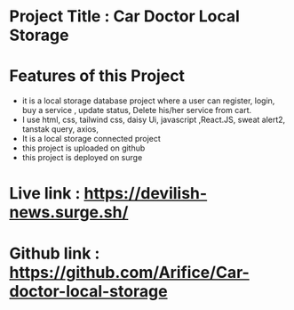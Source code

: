 # Project Title : Car Doctor Local Storage

# Features of this Project
- it is a local storage database  project where a user can register, login, buy a service , update status, Delete his/her service from cart.
- I use html, css, tailwind css, daisy Ui,  javascript ,React.JS, sweat alert2, tanstak query, axios,
- It is a local storage connected  project
- this project is uploaded on github
- this project is deployed on surge
  
# Live link : https://devilish-news.surge.sh/

# Github link : https://github.com/Arifice/Car-doctor-local-storage
